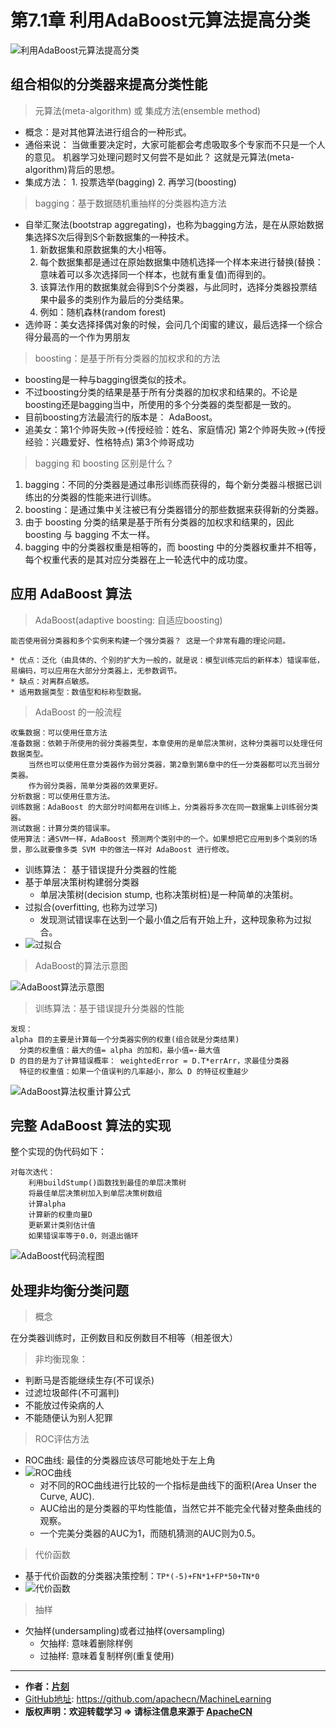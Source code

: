 # 第7.1章 利用AdaBoost元算法提高分类

![利用AdaBoost元算法提高分类](/images/7.AdaBoost/adaboost_headPage.jpg "利用AdaBoost元算法提高分类")

## 组合相似的分类器来提高分类性能

> 元算法(meta-algorithm) 或 集成方法(ensemble method)

* 概念：是对其他算法进行组合的一种形式。
* 通俗来说： 当做重要决定时，大家可能都会考虑吸取多个专家而不只是一个人的意见。
    机器学习处理问题时又何尝不是如此？ 这就是元算法(meta-algorithm)背后的思想。
* 集成方法：  1. 投票选举(bagging)   2. 再学习(boosting)

> bagging：基于数据随机重抽样的分类器构造方法

* 自举汇聚法(bootstrap aggregating)，也称为bagging方法，是在从原始数据集选择S次后得到S个新数据集的一种技术。
    1. 新数据集和原数据集的大小相等。
    2. 每个数据集都是通过在原始数据集中随机选择一个样本来进行替换(替换：意味着可以多次选择同一个样本，也就有重复值)而得到的。
    3. 该算法作用的数据集就会得到S个分类器，与此同时，选择分类器投票结果中最多的类别作为最后的分类结果。
    4. 例如：随机森林(random forest)
* 选帅哥：美女选择择偶对象的时候，会问几个闺蜜的建议，最后选择一个综合得分最高的一个作为男朋友

> boosting：是基于所有分类器的加权求和的方法

* boosting是一种与bagging很类似的技术。
* 不过boosting分类的结果是基于所有分类器的加权求和结果的。不论是boosting还是bagging当中，所使用的多个分类器的类型都是一致的。
* 目前boosting方法最流行的版本是： AdaBoost。
* 追美女：第1个帅哥失败->(传授经验：姓名、家庭情况) 第2个帅哥失败->(传授经验：兴趣爱好、性格特点) 第3个帅哥成功

> bagging 和 boosting 区别是什么？

1. bagging：不同的分类器是通过串形训练而获得的，每个新分类器斗根据已训练出的分类器的性能来进行训练。
2. boosting：是通过集中关注被已有分类器错分的那些数据来获得新的分类器。
3. 由于 boosting 分类的结果是基于所有分类器的加权求和结果的，因此 boosting 与 bagging 不太一样。
4. bagging 中的分类器权重是相等的，而 boosting 中的分类器权重并不相等，每个权重代表的是其对应分类器在上一轮迭代中的成功度。

## 应用 AdaBoost 算法

> AdaBoost(adaptive boosting: 自适应boosting)

```
能否使用弱分类器和多个实例来构建一个强分类器？ 这是一个非常有趣的理论问题。

* 优点：泛化（由具体的、个别的扩大为一般的，就是说：模型训练完后的新样本）错误率低，易编码，可以应用在大部分分类器上，无参数调节。
* 缺点：对离群点敏感。
* 适用数据类型：数值型和标称型数据。
```

> AdaBoost 的一般流程

```
收集数据：可以使用任意方法
准备数据：依赖于所使用的弱分类器类型，本章使用的是单层决策树，这种分类器可以处理任何数据类型。
    当然也可以使用任意分类器作为弱分类器，第2章到第6章中的任一分类器都可以充当弱分类器。
    作为弱分类器，简单分类器的效果更好。
分析数据：可以使用任意方法。
训练数据：AdaBoost 的大部分时间都用在训练上，分类器将多次在同一数据集上训练弱分类器。
测试数据：计算分类的错误率。
使用算法：通SVM一样，AdaBoost 预测两个类别中的一个。如果想把它应用到多个类别的场景，那么就要像多类 SVM 中的做法一样对 AdaBoost 进行修改。
```

* 训练算法： 基于错误提升分类器的性能
* 基于单层决策树构建弱分类器
    * 单层决策树(decision stump, 也称决策树桩)是一种简单的决策树。
* 过拟合(overfitting, 也称为过学习)
    * 发现测试错误率在达到一个最小值之后有开始上升，这种现象称为过拟合。
* ![过拟合](/images/7.AdaBoost/过拟合.png)

> AdaBoost的算法示意图

![AdaBoost算法示意图](/images/7.AdaBoost/adaboost_illustration.png "AdaBoost算法示意图")

> 训练算法：基于错误提升分类器的性能

```
发现：
alpha 目的主要是计算每一个分类器实例的权重(组合就是分类结果)
  分类的权重值：最大的值= alpha 的加和，最小值=-最大值
D 的目的是为了计算错误概率： weightedError = D.T*errArr，求最佳分类器
  特征的权重值：如果一个值误判的几率越小，那么 D 的特征权重越少
```

![AdaBoost算法权重计算公式](/images/7.AdaBoost/adaboost_alpha.png "AdaBoost算法权重计算公式")

## 完整 AdaBoost 算法的实现

整个实现的伪代码如下：

```
对每次迭代：
    利用buildStump()函数找到最佳的单层决策树
    将最佳单层决策树加入到单层决策树数组
    计算alpha
    计算新的权重向量D
    更新累计类别估计值
    如果错误率等于0.0，则退出循环
```

![AdaBoost代码流程图](/images/7.AdaBoost/adaboost_code-flow-chart.jpg "AdaBoost代码流程图")

## 处理非均衡分类问题

> 概念

在分类器训练时，正例数目和反例数目不相等（相差很大）

> 非均衡现象：

* 判断马是否能继续生存(不可误杀)
* 过滤垃圾邮件(不可漏判)
* 不能放过传染病的人
* 不能随便认为别人犯罪

> ROC评估方法

* ROC曲线: 最佳的分类器应该尽可能地处于左上角
* ![ROC曲线](/images/7.AdaBoost/ROC曲线.png)
    * 对不同的ROC曲线进行比较的一个指标是曲线下的面积(Area Unser the Curve, AUC). 
    * AUC给出的是分类器的平均性能值，当然它并不能完全代替对整条曲线的观察。
    * 一个完美分类器的AUC为1，而随机猜测的AUC则为0.5。

> 代价函数

* 基于代价函数的分类器决策控制：`TP*(-5)+FN*1+FP*50+TN*0`
* ![代价函数](/images/7.AdaBoost/代价函数.png)

> 抽样

* 欠抽样(undersampling)或者过抽样(oversampling)
    * 欠抽样: 意味着删除样例
    * 过抽样: 意味着复制样例(重复使用)

* * *

* **作者：[片刻](http://www.apache.wiki/display/~jiangzhonglian)**
* [GitHub地址](https://github.com/apachecn/MachineLearning): <https://github.com/apachecn/MachineLearning>
* **版权声明：欢迎转载学习 => 请标注信息来源于 [ApacheCN](http://www.apache.wiki)**
